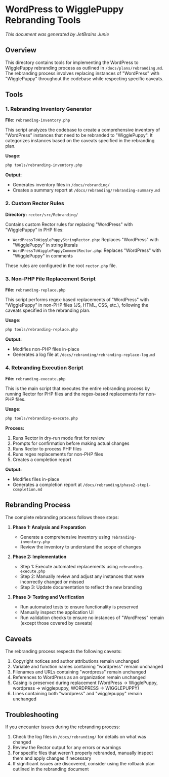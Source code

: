 # WordPress to WigglePuppy Rebranding Tools

_This document was generated by JetBrains Junie_

## Overview

This directory contains tools for implementing the WordPress to WigglePuppy rebranding process as outlined in `/docs/plans/rebranding.md`. The rebranding process involves replacing instances of "WordPress" with "WigglePuppy" throughout the codebase while respecting specific caveats.

## Tools

### 1. Rebranding Inventory Generator

**File:** `rebranding-inventory.php`

This script analyzes the codebase to create a comprehensive inventory of "WordPress" instances that need to be rebranded to "WigglePuppy". It categorizes instances based on the caveats specified in the rebranding plan.

**Usage:**
```bash
php tools/rebranding-inventory.php
```

**Output:**
- Generates inventory files in `/docs/rebranding/`
- Creates a summary report at `/docs/rebranding/rebranding-summary.md`

### 2. Custom Rector Rules

**Directory:** `rector/src/Rebranding/`

Contains custom Rector rules for replacing "WordPress" with "WigglePuppy" in PHP files:

- `WordPressToWigglePuppyStringRector.php`: Replaces "WordPress" with "WigglePuppy" in string literals
- `WordPressToWigglePuppyCommentRector.php`: Replaces "WordPress" with "WigglePuppy" in comments

These rules are configured in the root `rector.php` file.

### 3. Non-PHP File Replacement Script

**File:** `rebranding-replace.php`

This script performs regex-based replacements of "WordPress" with "WigglePuppy" in non-PHP files (JS, HTML, CSS, etc.), following the caveats specified in the rebranding plan.

**Usage:**
```bash
php tools/rebranding-replace.php
```

**Output:**
- Modifies non-PHP files in-place
- Generates a log file at `/docs/rebranding/rebranding-replace-log.md`

### 4. Rebranding Execution Script

**File:** `rebranding-execute.php`

This is the main script that executes the entire rebranding process by running Rector for PHP files and the regex-based replacements for non-PHP files.

**Usage:**
```bash
php tools/rebranding-execute.php
```

**Process:**
1. Runs Rector in dry-run mode first for review
2. Prompts for confirmation before making actual changes
3. Runs Rector to process PHP files
4. Runs regex replacements for non-PHP files
5. Creates a completion report

**Output:**
- Modifies files in-place
- Generates a completion report at `/docs/rebranding/phase2-step1-completion.md`

## Rebranding Process

The complete rebranding process follows these steps:

1. **Phase 1: Analysis and Preparation**
   - Generate a comprehensive inventory using `rebranding-inventory.php`
   - Review the inventory to understand the scope of changes

2. **Phase 2: Implementation**
   - Step 1: Execute automated replacements using `rebranding-execute.php`
   - Step 2: Manually review and adjust any instances that were incorrectly changed or missed
   - Step 3: Update documentation to reflect the new branding

3. **Phase 3: Testing and Verification**
   - Run automated tests to ensure functionality is preserved
   - Manually inspect the application UI
   - Run validation checks to ensure no instances of "WordPress" remain (except those covered by caveats)

## Caveats

The rebranding process respects the following caveats:

1. Copyright notices and author attributions remain unchanged
2. Variable and function names containing "wordpress" remain unchanged
3. Filenames and URLs containing "wordpress" remain unchanged
4. References to WordPress as an organization remain unchanged
5. Casing is preserved during replacement (WordPress → WigglePuppy, wordpress → wigglepuppy, WORDPRESS → WIGGLEPUPPY)
6. Lines containing both "wordpress" and "wigglepuppy" remain unchanged

## Troubleshooting

If you encounter issues during the rebranding process:

1. Check the log files in `/docs/rebranding/` for details on what was changed
2. Review the Rector output for any errors or warnings
3. For specific files that weren't properly rebranded, manually inspect them and apply changes if necessary
4. If significant issues are discovered, consider using the rollback plan outlined in the rebranding document
